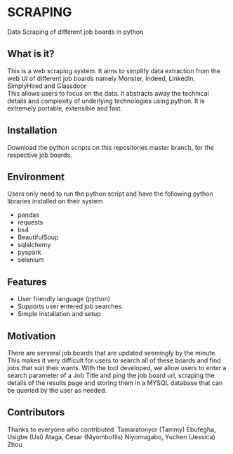 # SCRAPING
Data Scraping of different job boards in python

## What is it?
This is a web scraping system. It aims to simplify data extraction from the web UI of different job boards namely Monster, Indeed, LinkedIn, SimplyHired and Glassdoor   
This allows users to focus on the data. It abstracts away the technical details and complexity of underlying technologies using python. 
It is extremely portable, extensible and fast.

## Installation
Download the python scripts on this repositories master branch, for the respective job boards.

## Environment
Users only need to run the python script and have the following python libraries installed on their system
* pandas
* requests 
* bs4 
* BeautifulSoup 
* sqlalchemy 
* pyspark 
* selenium 


## Features

* User friendly language (python)
* Supports user entered job searches
* Simple installation and setup


## Motivation
There are serveral job boards that are updated seemingly by the minute. This makes it very difficult for users to search all of these boards and find jobs that suit their wants. With the tool developed, we allow users to enter a search parameter of a Job Title and ping the job board url, scraping the details of the results page and storing them in a MYSQL database that can be queried by the user as needed.


## Contributors
Thanks to everyone who contributed. Tamaratonyor (Tammy) Ebufegha, Usigbe (Usi) Ataga, Cesar (Niyombofils) Niyomugabo, Yuchen (Jessica) Zhou


